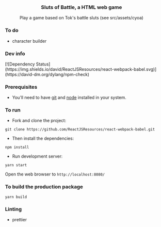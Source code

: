 
<p align="center">
    <h3 align="center">Sluts of Battle, a HTML web game<br></h3>
</p>


<p align="center">
  Play a game based on Tok's battle sluts (see src/assets/cyoa)
</p>


### To do

- character builder

### Dev info

<div class="center">
  [![Dependency Status](https://img.shields.io/david/ReactJSResources/react-webpack-babel.svg)](https://david-dm.org/dylang/npm-check)
</div>  


### Prerequisites
* You'll need to have [git](https://git-scm.com/) and [node](https://nodejs.org/en/) installed in your system.

### To run
* Fork and clone the project:

```
git clone https://github.com/ReactJSResources/react-webpack-babel.git
```

* Then install the dependencies:

```
npm install
```

* Run development server:

```
yarn start
```

Open the web browser to `http://localhost:8080/`

### To build the production package
```
yarn build
```

### Linting

- prettier


